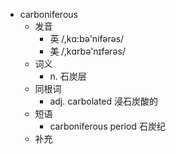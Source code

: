 - carboniferous
  - 发音
    - 英 /,kɑ:bə'nifərəs/
    - 美 /,kɑrbə'nɪfərəs/
  - 词义
    - n. 石炭层
  - 同根词
    - adj. carbolated 浸石炭酸的
  - 短语
    - carboniferous period 石炭纪
  - 补充